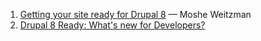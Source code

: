 1. [Getting your site ready for Drupal 8](https://www.acquia.com/blog/getting-your-site-ready-drupal-8) — Moshe Weitzman
1. [Drupal 8 Ready: What's new for Developers?](http://previousnext.com.au/blog/drupal-8-ready-whats-new-developers)
